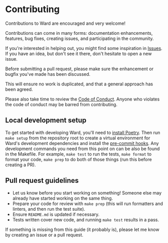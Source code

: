 # Contributing

Contributions to Ward are encouraged and very welcome!

Contributions can come in many forms: documentation enhancements, features, bug fixes, creating issues, and participating in the community.

If you're interested in helping out, you might find some inspiration in [Issues](https://github.com/darrenburns/ward/issues). If you have an idea, but don't see it there, don't hesitate to open a new issue.

Before submitting a pull request, please make sure the enhancement or bugfix you've made has been discussed.

This will ensure no work is duplicated, and that a general approach has been agreed.

Please also take time to review the [Code of Conduct](https://github.com/darrenburns/ward/blob/master/.github/CODE_OF_CONDUCT.md). Anyone who violates the code of conduct may be barred from contributing.

## Local development setup

To get started with developing Ward, you'll need to [install Poetry](https://python-poetry.org/docs/#installation).
Then run `make setup` from the repository root to create a virtual environment for Ward's development dependencies and install the [pre-commit hooks](https://pre-commit.com/).
Any development commands you need from this point on can be also be found in the Makefile.
For example,
`make test` to run the tests,
`make format` to format your code,
`make prep` to do both of those things (run this before creating a PR).


## Pull request guidelines

* Let us know before you start working on something! Someone else may already have started working on the same thing.
* Prepare your code for review with `make prep` (this will run formatters and linters, and then run the test suite).
* Ensure `README.md` is updated if necessary.
* Tests written cover new code, and running `make test` results in a pass.

If something is missing from this guide (it probably is), please let me know by creating an issue or a pull request.
